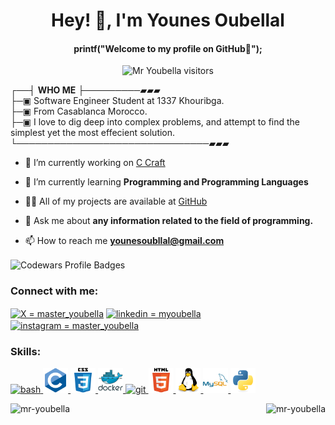 <h1 align="center">Hey! 👋, I'm Younes Oubellal</h1>
<h4 align="center">printf("Welcome to my profile on GitHub👾");</h4>

<p align="center">
	<img alt="Mr Youbella visitors" src="https://komarev.com/ghpvc/?username=mr-youbella&color=8c36db&style=flat&label=visitors" />

┌──┤ **WHO ME** ├─────────▰▰▰</br>
├─▣ Software Engineer Student at 1337 Khouribga.</br>
├─▣ From Casablanca Morocco.</br>
├─▣ I love to dig deep into complex problems, and attempt to find the simplest yet the most effecient solution.</br>
└───────────────────────────────▰▰▰</br>

- 🔭 I’m currently working on [C Craft](https://github.com/codingcraft-cc/C_Craft)

- 🌱 I’m currently learning **Programming and Programming Languages**

- 👨‍💻 All of my projects are available at [GitHub](https://github.com/mr-youbella)

- 💬 Ask me about **any information related to the field of programming.**

- 📫 How to reach me **younesoubllal@gmail.com**

<img align="center" src="https://www.codewars.com/users/master_youbella/badges/large" alt="Codewars Profile Badges"/>

<h3 align="left">Connect with me:</h3>
<p align="left">
<a href="https://x.com/master_youbella" target="blank"><img align="center" src="https://raw.githubusercontent.com/rahuldkjain/github-profile-readme-generator/master/src/images/icons/Social/twitter.svg" alt="X = master_youbella" height="30" width="40" /></a>
<a href="https://www.linkedin.com/in/myoubella/"><img align="center" src="https://raw.githubusercontent.com/rahuldkjain/github-profile-readme-generator/master/src/images/icons/Social/linked-in-alt.svg" alt="linkedin = myoubella" height="30" width="40" /></a>
<a href="https://www.instagram.com/master_youbella/" target="blank"><img align="center" src="https://raw.githubusercontent.com/rahuldkjain/github-profile-readme-generator/master/src/images/icons/Social/instagram.svg" alt="instagram = master_youbella" height="30" width="40" /></a>
</p>

<h3 align="left">Skills:</h3>
<p align="left"> <a href="https://www.gnu.org/software/bash/" target="_blank" rel="noreferrer"> <img src="https://automatedprogrammer.sh/wp-content/uploads/2018/05/cropped-bash-150x150.png" alt="bash" width="40" height="40"/> </a> <a href="https://www.cprogramming.com/" target="_blank" rel="noreferrer"> <img src="https://raw.githubusercontent.com/devicons/devicon/master/icons/c/c-original.svg" alt="c" width="40" height="40"/> </a> <a href="https://www.w3schools.com/css/" target="_blank" rel="noreferrer"> <img src="https://raw.githubusercontent.com/devicons/devicon/master/icons/css3/css3-original-wordmark.svg" alt="css3" width="40" height="40"/> </a> <a href="https://www.docker.com/" target="_blank" rel="noreferrer"> <img src="https://raw.githubusercontent.com/devicons/devicon/master/icons/docker/docker-original-wordmark.svg" alt="docker" width="40" height="40"/> </a> <a href="https://git-scm.com/" target="_blank" rel="noreferrer"> <img src="https://www.vectorlogo.zone/logos/git-scm/git-scm-icon.svg" alt="git" width="40" height="40"/> </a> <a href="https://www.w3.org/html/" target="_blank" rel="noreferrer"> <img src="https://raw.githubusercontent.com/devicons/devicon/master/icons/html5/html5-original-wordmark.svg" alt="html5" width="40" height="40"/> </a> <a href="https://www.linux.org/" target="_blank" rel="noreferrer"> <img src="https://raw.githubusercontent.com/devicons/devicon/master/icons/linux/linux-original.svg" alt="linux" width="40" height="40"/> </a> <a href="https://www.mysql.com/" target="_blank" rel="noreferrer"> <img src="https://raw.githubusercontent.com/devicons/devicon/master/icons/mysql/mysql-original-wordmark.svg" alt="mysql" width="40" height="40"/> </a> <a href="https://www.python.org" target="_blank" rel="noreferrer"> <img src="https://raw.githubusercontent.com/devicons/devicon/master/icons/python/python-original.svg" alt="python" width="40" height="40"/> </a> </p>

<p><img align="left" src="https://github-readme-stats.vercel.app/api/top-langs?username=mr-youbella&show_icons=true&locale=en&layout=compact&theme=radical" alt="mr-youbella" /></p>

<p align="right">&nbsp;<img src="https://github-stats-alpha.vercel.app/api?username=mr-youbella&theme=radical" alt="mr-youbella" /></p>
